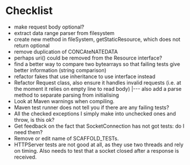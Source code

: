# Checklist

- make request body optional?
- extract data range parser from filesystem
- create new method in fileSystem, getStaticResource, which does not return optional
- remove duplication of CONCAteNATEDATA
- perhaps uri() could be removed from the Resource interface?
- find a better way to compare two bytearrays so that failing tests give better information (string comparison)
- refactor fakes that use inheritance to use interface instead
- Refactor Request class, also ensure it handles invalid requests (i.e. at the moment it relies on empty line to read body)
 |--- also add a parse method to separate parsing from initialising
- Look at Maven warnings when compiling.
- Maven test runner does not tell you if there are any failing tests?
- All the checked exceptions I simply make into unchecked ones and throw, is this ok?
- Get feedback on the fact that SocketConnection has not got tests: do I need them?
- Remove or edit name of SCAFFOLD_TESTs.
- HTTPServer tests are not good at all, as they use two threads and rely on timing. Also needs to test that a socket
closed after a response is received.